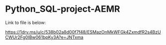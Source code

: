 # Python_SQL-project-AEMR

Link to file is below:

https://1drv.ms/u/c/538b02a8d00f7f48/ESMazOnMkWFGk4ZxmdfR2s4BzUCWUr2Fg0IBw061bpKy3A?e=JNTxma
